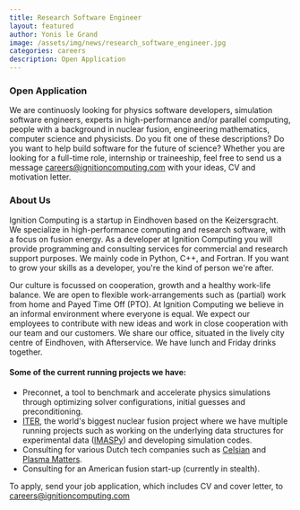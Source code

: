 ```yaml
---
title: Research Software Engineer
layout: featured
author: Yonis le Grand  
image: /assets/img/news/research_software_engineer.jpg
categories: careers
description: Open Application
---
```


### Open Application

We are continuosly looking for physics software developers, simulation software engineers, experts in high-performance and/or parallel computing, people with a background in nuclear fusion, engineering mathematics, computer science and physicists. Do you fit one of these descriptions? Do you want to help build software for the future of science? Whether you are looking for a full-time role, internship or traineeship, feel free to
send us a message <careers@ignitioncomputing.com> with your ideas, CV and motivation letter.

### About Us

Ignition Computing is a startup in Eindhoven based on the Keizersgracht. We specialize in high-performance computing and research software, with a focus on fusion energy. As a developer at Ignition Computing you will provide programming and consulting services for commercial and research support purposes. We mainly code in Python, C++, and Fortran. If you want to grow your skills as a developer, you're the kind of person we're after.

Our culture is focussed on cooperation, growth and a healthy work-life balance. We are open to flexible work-arrangements such as (partial) work from home and Payed Time Off (PTO). At Ignition Computing we believe in an informal environment where everyone is equal. We expect our employees to contribute with new ideas and work in close cooperation with our team and our customers. We share our office, situated in the lively city centre of Eindhoven, with Afterservice. We have lunch and Friday drinks together.

#### Some of the current running projects we have:

- Preconnet, a tool to benchmark and accelerate physics simulations through optimizing solver configurations, initial guesses and preconditioning.
- [ITER](https://iter.org), the world's biggest nuclear fusion project where we have multiple running projects such as working on the underlying data structures for experimental data ([IMASPy](https://pypi.org/project/imaspy/)) and developing simulation codes.
- Consulting for various Dutch tech companies such as [Celsian](https://www.celsian.nl/) and [Plasma Matters](https://plasimo.phys.tue.nl/index.php).
- Consulting for an American fusion start-up (currently in stealth).

To apply, send your job application, which includes CV and cover letter, to <careers@ignitioncomputing.com>
